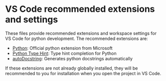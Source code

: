 <!--
Copyright (c) 2023 Mitsubishi Electric Research Laboratories (MERL)

SPDX-License-Identifier: AGPL-3.0-or-later
-->
# VS Code recommended extensions and settings

These files provide recommended extensions and workspace settings for VS Code for python development. The recommended extensions are:

* [Python](https://marketplace.visualstudio.com/items?itemName=ms-python.python"): Official python extension from Microsoft
* [Python Type Hint](https://marketplace.visualstudio.com/items?itemName=njqdev.vscode-python-typehint): Type hint completion for Python
* [autoDocstring](https://marketplace.visualstudio.com/items?itemName=njpwerner.autodocstring): Generates python docstrings automatically

If these extensions are not already globally installed, they will be recommended to you for installation when you open the project in VS Code.
